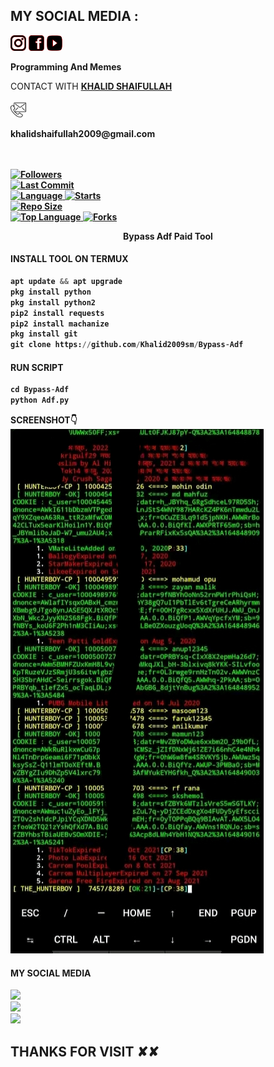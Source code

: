    ##  MY SOCIAL MEDIA : <br>

<a href="https://Instagram.com/khalid_vau_2009/" target="_blank"><img src="https://github.com/Azim-vau/Azim-vau/blob/main/IMAGE/instagram.png" alt="alt text" width="25" height="25"></a> 
<a href="https://www.facebook.com/khalid.vau.420" target="_blank"><img src="https://github.com/Azim-vau/Azim-vau/blob/main/IMAGE/facebook.png" alt="alt text" width="25" height="25"></a> <a href="https://youtube.com/channel/UC0egLGX2MkV-yqqC4ej4JYg"><img src="https://github.com/Azim-vau/Azim-vau/blob/main/IMAGE/youtube.png" alt="alt text" width="25" height="25"></a> 
&nbsp;&nbsp;     &nbsp;&nbsp;    &nbsp;&nbsp;   &nbsp;&nbsp;   &nbsp;&nbsp;
  
____Programming And Memes____

CONTACT WITH <a href="https://github.com/Khalid2009sm"><b>KHALID SHAIFULLAH</a> </br><br>
<img src="https://github.com/Azim-vau/Azim-vau/blob/main/IMAGE/contact.png" alt="alt text" width="25" height="25"> <br>
<p>khalidshaifullah2009@gmail.com</p>  <br> <br> 


<a href="https://github.com/Khalid2009sm/followers">
<img title="Followers" src="https://img.shields.io/github/followers/Khalid2009sm?label=Followers&color=blue&style=flat-square"></a>

<br>
  <a href="https://github.com/Khalid2009sm/termux-style/stargazers/">
  <a href="https://github.com/Khalid2009sm/Bypass-Adf">
    <img alt="Last Commit" src="https://img.shields.io/github/last-commit/Khalid2009sm/Bypass-Adf.svg"/>
  </a>
<br>
  <a href="https://github.com/Khalid2009sm/2004-2009-Account-Cloner">
    <img alt="Language" src="https://img.shields.io/github/languages/count/Khalid2009sm/2004-2009-Account-Cloner.svg"/>
  </a>
  <a href="https://github.com/Khalid2009sm/Bypass-Adf">
    <img alt="Starts" src="https://img.shields.io/github/stars/Khalid2009sm/Bypass-Adf.svg"/>
  </a>
<br>
<a href="https://github.com/Khalid2009sm/Bypass-Adf">
    <img alt="Repo Size" src="https://img.shields.io/github/repo-size/Khalid2009sm/Bypass-Adf.svg"/>
  </a>
<br>
<a href="https://github.com/Khalid2009sm/2004-2009-Account-Cloner">
    <img alt="Top Language" src="https://img.shields.io/github/languages/top/Khalid2009sm/Bypass-Adf.svg"/> <a                                                                                                        href="https://github.com/Azim-vau/fcpromax">
    <img alt="Forks" src="https://img.shields.io/github/forks/Khalid2009sm/Bypass-Adf.svg"/>
  </a>
</div>

</br>
<p align="center">
     Bypass Adf Paid Tool
</p>
  
#### INSTALL TOOL ON TERMUX
```python
apt update && apt upgrade
pkg install python
pkg install python2
pip2 install requests
pip2 install machanize
pkg install git
git clone https://github.com/Khalid2009sm/Bypass-Adf
```
#### RUN SCRIPT
```python
cd Bypass-Adf
python Adf.py
```
SCREENSHOT👇
![](https://github.com/Hunter-alamin/EMPEROR/blob/main/IMG_20220329_094936.jpg)


#### MY SOCIAL MEDIA

[![](https://img.shields.io/badge/Github-black?logo=Github&logoColor=red&labelColor=black)](https://github.com/Khalid2009sm) <br>
[![](https://img.shields.io/badge/Facebook-black?logo=Facebook&logoColor=red&labelColor=black)](https://www.facebook.com/khalid.vau.420) <br>
[![](https://img.shields.io/badge/Instagram-black?logo=Instagram&logoColor=red&labelColor=black)](https://www.instagram.com/khalid_vau_2009/) <br>


<h2> THANKS FOR VISIT ✘✘ <h2\>
